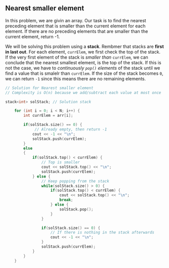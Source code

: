 ## Nearest smaller element

In this problem, we are givin an array. Our task is to find the nearest preceding element that is smaller than the current element for each element. If there are no preceding elements that are smaller than the current element, return -1.

We will be solving this problem using a **stack**. Rembmer that stacks are **first in last out**. For each element, `currElem`, we first check the top of the stack. If the very first element of the stack is _smaller than_ `currElem`, we can conclude that the nearest smallest element, is the top of the stack. If this is not the case, we have to _continuously `pop()` elements_ of the stack until we find a value that is smalelr than `currElem`. If the size of the stack becomes `0`, we can return `-1` since this means there are no remaining elements.


```cpp
// Solution for Nearest smaller element
// Complexity is O(n) because we add/subtract each value at most once

stack<int> solStack; // Solution stack

    for (int i = 0; i < N; i++) {
        int currElem = arr[i];

        if(solStack.size() == 0) {
             // Already empty, then return -1
            cout << -1 << "\n";
            solStack.push(currElem);
        }
        else
        {
            if(solStack.top() < currElem) {
                // Top is smaller
                cout << solStack.top() << "\n";
                solStack.push(currElem);
            } else {
                // Keep popping from the stack
                while(solStack.size() > 0) {
                    if(solStack.top() < currElem) {
                        cout << solStack.top() << "\n";
                        break;
                    } else {
                        solStack.pop();
                    }
                }

                if(solStack.size() == 0) {
                    // If there is nothing in the stack afterwards
                    cout << -1 << "\n";
                }
                solStack.push(currElem);
            }
        }
    }
```
